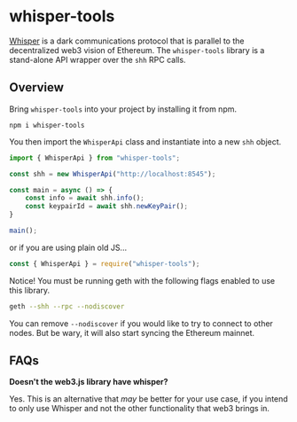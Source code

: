 # whisper-tools

[Whisper](https://github.com/ethereum/wiki/wiki/Whisper) is a dark communications protocol that is parallel to the decentralized web3 vision of Ethereum. The `whisper-tools` library is a stand-alone API wrapper over the `shh` RPC calls.

## Overview

Bring `whisper-tools` into your project by installing it from npm.

```
npm i whisper-tools
```

You then import the `WhisperApi` class and instantiate into a new `shh` object.

```ts
import { WhisperApi } from "whisper-tools";

const shh = new WhisperApi("http://localhost:8545");

const main = async () => {
    const info = await shh.info();
    const keypairId = await shh.newKeyPair();
}

main();
```

or if you are using plain old JS...

```js
const { WhisperApi } = require("whisper-tools");
```

Notice! You must be running geth with the following flags enabled to use this library.

```bash
geth --shh --rpc --nodiscover
```

You can remove `--nodiscover` if you would like to try to connect to other nodes. But be wary, it will also start syncing the Ethereum mainnet.

## FAQs

**Doesn't the web3.js library have whisper?**

Yes. This is an alternative that *may* be better for your use case, if you intend to only use Whisper and not the other functionality that web3 brings in.